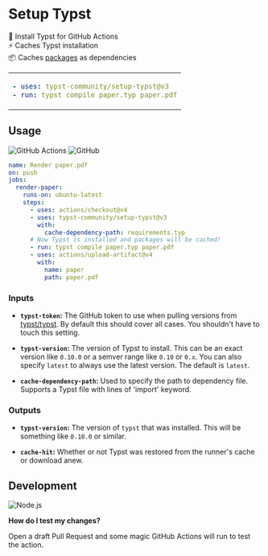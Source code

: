 # Setup Typst

📑 Install Typst for GitHub Actions \
⚡ Caches Typst installation \
📦 Caches [packages](https://github.com/typst/packages) as dependencies

<table align=center><td>

```yml
- uses: typst-community/setup-typst@v3
- run: typst compile paper.typ paper.pdf
```

</table>

## Usage

![GitHub Actions](https://img.shields.io/static/v1?style=for-the-badge&message=GitHub+Actions&color=2088FF&logo=GitHub+Actions&logoColor=FFFFFF&label=)
![GitHub](https://img.shields.io/static/v1?style=for-the-badge&message=GitHub&color=181717&logo=GitHub&logoColor=FFFFFF&label=)

```yml
name: Render paper.pdf
on: push
jobs:
  render-paper:
    runs-on: ubuntu-latest
    steps:
      - uses: actions/checkout@v4
      - uses: typst-community/setup-typst@v3
        with:
          cache-dependency-path: requirements.typ
      # Now Typst is installed and packages will be cached!
      - run: typst compile paper.typ paper.pdf
      - uses: actions/upload-artifact@v4
        with:
          name: paper
          path: paper.pdf
```

### Inputs

- **`typst-token`:** The GitHub token to use when pulling
  versions from [typst/typst]. By default this should cover all
  cases. You shouldn't have to touch this setting.

- **`typst-version`:** The version of Typst to install. This can
  be an exact version like `0.10.0` or a semver range like
  `0.10` or `0.x`. You can also specify `latest` to always use
  the latest version. The default is `latest`.

- **`cache-dependency-path`:** Used to specify the path to
  dependency file. Supports a Typst file with lines of
  'import' keyword.

### Outputs

- **`typst-version`:** The version of `typst` that was
  installed. This will be something like `0.10.0` or similar.

- **`cache-hit`:** Whether or not Typst was restored from the
  runner's cache or download anew.

## Development

![Node.js](https://img.shields.io/static/v1?style=for-the-badge&message=Node.js&color=339933&logo=Node.js&logoColor=FFFFFF&label=)

**How do I test my changes?**

Open a draft Pull Request and some magic GitHub Actions will run
to test the action.

[typst]: https://typst.app/
[typst/typst]: https://github.com/typst/typst
